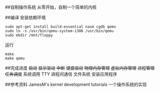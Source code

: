 ##自制操作系统
从零开始，自制一个简单的内核

##编译
安装依赖环境
```
sudo apt-get install build-essential nasm cgdb qemu
sudo ln -s /usr/bin/qemu-system-i386 /usr/bin/qemu
sudo mkdir /mnt/floppy
```
运行
```
make
make qemu
```

##完成进度
~~启动~~
~~显示驱动~~
~~中断~~
~~键盘驱动~~
~~物理内存管理~~
~~虚拟内存管理~~
~~进程管理~~
~~任务调度~~
系统调用
TTY
进程间通信
文件系统
安装应用程序

##参考资料
JamesM's kernel development tutorials
一个操作系统的实现